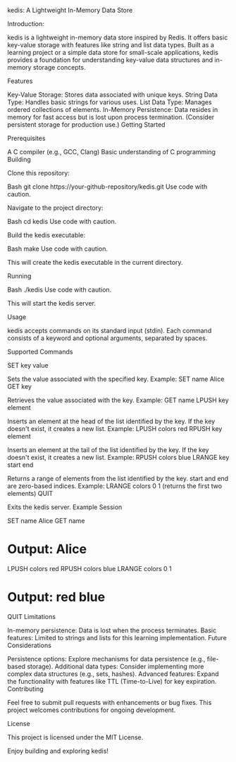 kedis: A Lightweight In-Memory Data Store

Introduction:

kedis is a lightweight in-memory data store inspired by Redis. It offers basic key-value storage with features like string and list data types. Built as a learning project or a simple data store for small-scale applications, kedis provides a foundation for understanding key-value data structures and in-memory storage concepts.

Features

Key-Value Storage: Stores data associated with unique keys.
String Data Type: Handles basic strings for various uses.
List Data Type: Manages ordered collections of elements.
In-Memory Persistence: Data resides in memory for fast access but is lost upon process termination. (Consider persistent storage for production use.)
Getting Started

Prerequisites

A C compiler (e.g., GCC, Clang)
Basic understanding of C programming
Building

Clone this repository:

Bash
git clone https://your-github-repository/kedis.git
Use code with caution.

Navigate to the project directory:

Bash
cd kedis
Use code with caution.

Build the kedis executable:

Bash
make
Use code with caution.

This will create the kedis executable in the current directory.

Running

Bash
./kedis
Use code with caution.

This will start the kedis server.

Usage

kedis accepts commands on its standard input (stdin). Each command consists of a keyword and optional arguments, separated by spaces.

Supported Commands

SET key value

Sets the value associated with the specified key.
Example: SET name Alice
GET key

Retrieves the value associated with the key.
Example: GET name
LPUSH key element

Inserts an element at the head of the list identified by the key.
If the key doesn't exist, it creates a new list.
Example: LPUSH colors red
RPUSH key element

Inserts an element at the tail of the list identified by the key.
If the key doesn't exist, it creates a new list.
Example: RPUSH colors blue
LRANGE key start end

Returns a range of elements from the list identified by the key.
start and end are zero-based indices.
Example: LRANGE colors 0 1 (returns the first two elements)
QUIT

Exits the kedis server.
Example Session

SET name Alice
GET name
# Output: Alice
LPUSH colors red
RPUSH colors blue
LRANGE colors 0 1
# Output: red blue
QUIT
Limitations

In-memory persistence: Data is lost when the process terminates.
Basic features: Limited to strings and lists for this learning implementation.
Future Considerations

Persistence options: Explore mechanisms for data persistence (e.g., file-based storage).
Additional data types: Consider implementing more complex data structures (e.g., sets, hashes).
Advanced features: Expand the functionality with features like TTL (Time-to-Live) for key expiration.
Contributing

Feel free to submit pull requests with enhancements or bug fixes. This project welcomes contributions for ongoing development.

License

This project is licensed under the MIT License.

Enjoy building and exploring kedis!
